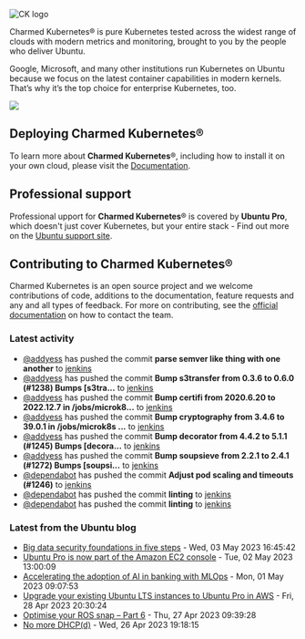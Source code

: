 ![CK logo](https://assets.ubuntu.com/v1/451d4cf4-Charmed+Kubernetes_RGB_onWhite_2022.svg)

Charmed Kubernetes® is pure Kubernetes tested across the widest range of clouds with modern metrics and monitoring, brought to you by the people who deliver Ubuntu.

Google, Microsoft, and many other institutions run Kubernetes on Ubuntu because we focus on the latest container capabilities in modern kernels. That’s why it’s the top choice for enterprise Kubernetes, too.

![](https://assets.ubuntu.com/v1/843c77b6-juju-at-a-glace.svg)

## Deploying Charmed Kubernetes®

To learn more about **Charmed Kubernetes**®, including how to install it on your own cloud, please visit the [Documentation][docs].

## Professional support

Professional upport for **Charmed Kubernetes**® is covered by **Ubuntu Pro**, which doesn't just cover Kubernetes, but your entire stack - Find out more on the [Ubuntu support site](https://ubuntu.com/support).

## Contributing to Charmed Kubernetes®

Charmed Kubernetes is an open source project and we welcome contributions of code, additions to the documentation, feature requests and any and all types of feedback. For more on contributing, see the [official documentation][get-in-touch] on how to contact the team.

<!-- LINKS -->
[docs]: https://ubuntu.com/kubernetes/docs
[get-in-touch]: https://ubuntu.com/kubernetes/docs/get-in-touch

### Latest activity

<!-- activity starts -->
 - [@addyess](https://github.com/addyess) has pushed the commit **parse semver like thing with one another** to [jenkins](https://github.com/charmed-kubernetes/jenkins)
 - [@addyess](https://github.com/addyess) has pushed the commit **Bump s3transfer from 0.3.6 to 0.6.0 (#1238)  Bumps [s3tra...** to [jenkins](https://github.com/charmed-kubernetes/jenkins)
 - [@addyess](https://github.com/addyess) has pushed the commit **Bump certifi from 2020.6.20 to 2022.12.7 in /jobs/microk8...** to [jenkins](https://github.com/charmed-kubernetes/jenkins)
 - [@addyess](https://github.com/addyess) has pushed the commit **Bump cryptography from 3.4.6 to 39.0.1 in /jobs/microk8s ...** to [jenkins](https://github.com/charmed-kubernetes/jenkins)
 - [@addyess](https://github.com/addyess) has pushed the commit **Bump decorator from 4.4.2 to 5.1.1 (#1245)  Bumps [decora...** to [jenkins](https://github.com/charmed-kubernetes/jenkins)
 - [@addyess](https://github.com/addyess) has pushed the commit **Bump soupsieve from 2.2.1 to 2.4.1 (#1272)  Bumps [soupsi...** to [jenkins](https://github.com/charmed-kubernetes/jenkins)
 - [@dependabot](https://github.com/dependabot[bot]) has pushed the commit **Adjust pod scaling and timeouts (#1246)** to [jenkins](https://github.com/charmed-kubernetes/jenkins)
 - [@dependabot](https://github.com/dependabot[bot]) has pushed the commit **linting** to [jenkins](https://github.com/charmed-kubernetes/jenkins)
 - [@dependabot](https://github.com/dependabot[bot]) has pushed the commit **linting** to [jenkins](https://github.com/charmed-kubernetes/jenkins)
<!-- activity ends -->

<!-- roadmap starts -->

<!-- roadmap ends -->

### Latest from the Ubuntu blog

<!-- blog starts -->
* [Big data security foundations in five steps](https://ubuntu.com//blog/big-data-security-foundations-in-five-steps) - Wed, 03 May 2023 16:45:42 
* [Ubuntu Pro is now part of the Amazon EC2 console](https://ubuntu.com//blog/ubuntu-pro-is-now-part-of-the-amazon-ec2-console) - Tue, 02 May 2023 13:00:09 
* [Accelerating the adoption of AI in banking with MLOps](https://ubuntu.com//blog/accelerating-the-adoption-of-ai-in-banking-with-mlops) - Mon, 01 May 2023 09:07:53 
* [Upgrade your existing Ubuntu LTS instances to Ubuntu Pro in AWS](https://ubuntu.com//blog/upgrade-your-existing-ubuntu-lts-instances-to-ubuntu-pro-in-aws) - Fri, 28 Apr 2023 20:30:24 
* [Optimise your ROS snap – Part 6](https://ubuntu.com//blog/optimise-your-ros-snap-part-6) - Thu, 27 Apr 2023 09:39:28 
* [No more DHCP(d)](https://ubuntu.com//blog/no-more-dhcpd) - Wed, 26 Apr 2023 19:18:15 
<!-- blog ends -->
